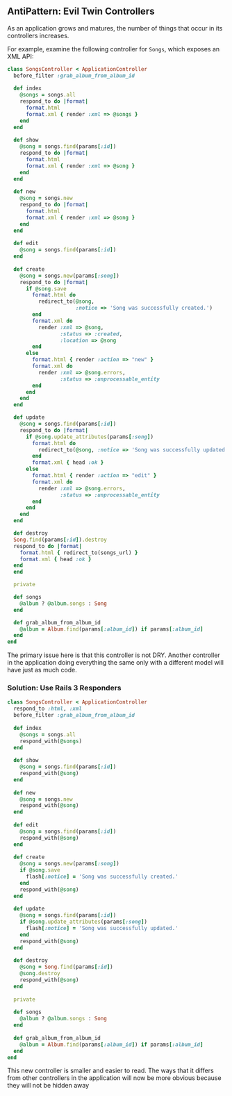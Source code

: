 ## AntiPattern: Evil Twin Controllers

As an application grows and matures, the number of things that occur in its controllers
increases.

For example, examine the following controller for `Songs`, which exposes
an XML API:

```ruby
class SongsController < ApplicationController
  before_filter :grab_album_from_album_id
  
  def index
    @songs = songs.all
    respond_to do |format|
      format.html
      format.xml { render :xml => @songs }
    end
  end
  
  def show
    @song = songs.find(params[:id])
    respond_to do |format|
      format.html
      format.xml { render :xml => @song }
    end
  end
  
  def new
    @song = songs.new
    respond_to do |format|
      format.html
      format.xml { render :xml => @song }
    end
  end
  
  def edit
    @song = songs.find(params[:id])
  end
  
  def create
    @song = songs.new(params[:song])
    respond_to do |format|
      if @song.save
        format.html do
          redirect_to(@song, 
                      :notice => 'Song was successfully created.')
        end
        format.xml do
          render :xml => @song,
                 :status => :created,
                 :location => @song
        end
      else
        format.html { render :action => "new" }
        format.xml do
          render :xml => @song.errors,
                 :status => :unprocessable_entity
        end
      end
    end
  end

  def update
    @song = songs.find(params[:id])
    respond_to do |format|
      if @song.update_attributes(params[:song])
        format.html do
          redirect_to(@song, :notice => 'Song was successfully updated.')
        end
        format.xml { head :ok }
      else
        format.html { render :action => "edit" }
        format.xml do
          render :xml => @song.errors,
                 :status => :unprocessable_entity
        end
      end
    end
  end

  def destroy
  Song.find(params[:id]).destroy
  respond_to do |format|
    format.html { redirect_to(songs_url) }
    format.xml { head :ok }
  end
  end

  private

  def songs
    @album ? @album.songs : Song
  end

  def grab_album_from_album_id
    @album = Album.find(params[:album_id]) if params[:album_id]
  end
end
```

The primary issue here is that this controller is not DRY. Another controller in
the application doing everything the same only with a different model will have just as
much code.

### Solution: Use Rails 3 Responders

```ruby
class SongsController < ApplicationController
  respond_to :html, :xml
  before_filter :grab_album_from_album_id
  
  def index
    @songs = songs.all
    respond_with(@songs)
  end
  
  def show
    @song = songs.find(params[:id])
    respond_with(@song)
  end
  
  def new
    @song = songs.new
    respond_with(@song)
  end
  
  def edit
    @song = songs.find(params[:id])
    respond_with(@song)
  end
  
  def create
    @song = songs.new(params[:song])
    if @song.save
      flash[:notice] = 'Song was successfully created.'
    end
    respond_with(@song)
  end
  
  def update
    @song = songs.find(params[:id])
    if @song.update_attributes(params[:song])
      flash[:notice] = 'Song was successfully updated.'
    end
    respond_with(@song)
  end
  
  def destroy
    @song = Song.find(params[:id])
    @song.destroy
    respond_with(@song)
  end
  
  private
  
  def songs
    @album ? @album.songs : Song
  end
  
  def grab_album_from_album_id
    @album = Album.find(params[:album_id]) if params[:album_id]
  end
end
```

This new controller is smaller and easier
to read. The ways that it differs from other controllers in the application will now
be more obvious because they will not be hidden away
